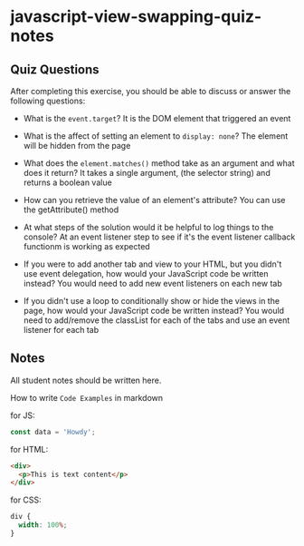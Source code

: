 # javascript-view-swapping-quiz-notes

## Quiz Questions

After completing this exercise, you should be able to discuss or answer the following questions:

- What is the `event.target`?
  It is the DOM element that triggered an event

- What is the affect of setting an element to `display: none`?
  The element will be hidden from the page

- What does the `element.matches()` method take as an argument and what does it return?
  It takes a single argument, (the selector string) and returns a boolean value

- How can you retrieve the value of an element's attribute?
  You can use the getAttribute() method

- At what steps of the solution would it be helpful to log things to the console?
  At an event listener step to see if it's the event listener callback functionm is working as expected

- If you were to add another tab and view to your HTML, but you didn't use event delegation, how would your JavaScript code be written instead?
  You would need to add new event listeners on each new tab

- If you didn't use a loop to conditionally show or hide the views in the page, how would your JavaScript code be written instead?
  You would need to add/remove the classList for each of the tabs and use an event listener for each tab

## Notes

All student notes should be written here.

How to write `Code Examples` in markdown

for JS:

```javascript
const data = 'Howdy';
```

for HTML:

```html
<div>
  <p>This is text content</p>
</div>
```

for CSS:

```css
div {
  width: 100%;
}
```
